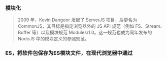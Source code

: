 ### 模块化
> 2009 年，Kevin Dangoor 发起了 ServerJS 项目，后更名为 CommonJS，其目标是指定浏览器外的 JS API 规范（例如 FS、Stream、Buffer 等）以及模块规范 Modules/1.0。这一规范也成为同年发布的 NodeJS 中的模块定义的参照规范。
>


### ES，将软件包保存为ES模块文件，在现代浏览器中通过<script type="module">标签引入